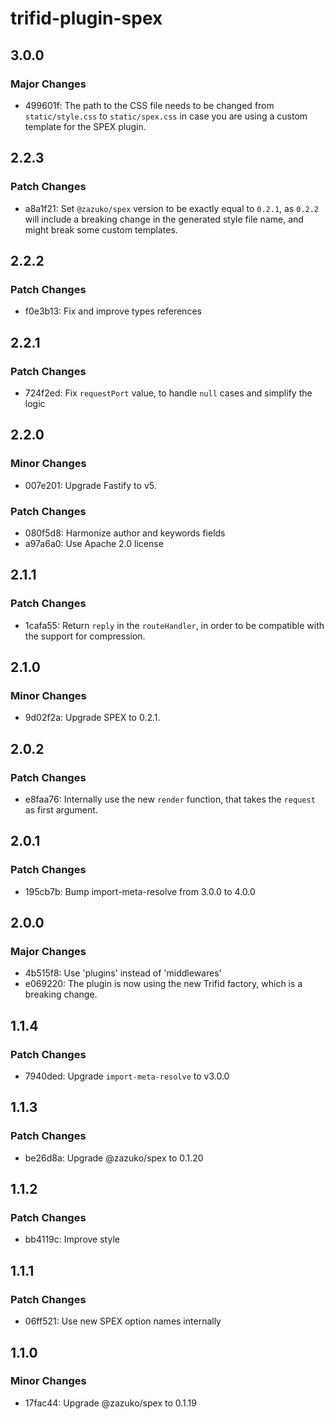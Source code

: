 # trifid-plugin-spex

## 3.0.0

### Major Changes

- 499601f: The path to the CSS file needs to be changed from `static/style.css` to `static/spex.css` in case you are using a custom template for the SPEX plugin.

## 2.2.3

### Patch Changes

- a8a1f21: Set `@zazuko/spex` version to be exactly equal to `0.2.1`, as `0.2.2` will include a breaking change in the generated style file name, and might break some custom templates.

## 2.2.2

### Patch Changes

- f0e3b13: Fix and improve types references

## 2.2.1

### Patch Changes

- 724f2ed: Fix `requestPort` value, to handle `null` cases and simplify the logic

## 2.2.0

### Minor Changes

- 007e201: Upgrade Fastify to v5.

### Patch Changes

- 080f5d8: Harmonize author and keywords fields
- a97a6a0: Use Apache 2.0 license

## 2.1.1

### Patch Changes

- 1cafa55: Return `reply` in the `routeHandler`, in order to be compatible with the support for compression.

## 2.1.0

### Minor Changes

- 9d02f2a: Upgrade SPEX to 0.2.1.

## 2.0.2

### Patch Changes

- e8faa76: Internally use the new `render` function, that takes the `request` as first argument.

## 2.0.1

### Patch Changes

- 195cb7b: Bump import-meta-resolve from 3.0.0 to 4.0.0

## 2.0.0

### Major Changes

- 4b515f8: Use 'plugins' instead of 'middlewares'
- e069220: The plugin is now using the new Trifid factory, which is a breaking change.

## 1.1.4

### Patch Changes

- 7940ded: Upgrade `import-meta-resolve` to v3.0.0

## 1.1.3

### Patch Changes

- be26d8a: Upgrade @zazuko/spex to 0.1.20

## 1.1.2

### Patch Changes

- bb4119c: Improve style

## 1.1.1

### Patch Changes

- 06ff521: Use new SPEX option names internally

## 1.1.0

### Minor Changes

- 17fac44: Upgrade @zazuko/spex to 0.1.19
